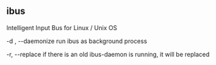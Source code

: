 ## ibus

Intelligent Input Bus for Linux / Unix OS

-d , --daemonize
    run ibus as background process

-r, --replace
    if there is an old ibus-daemon is running, it will be replaced
